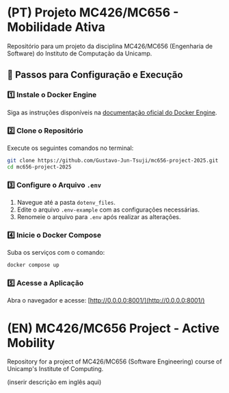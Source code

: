 # (PT) Projeto MC426/MC656 - Mobilidade Ativa
Repositório para um projeto da disciplina MC426/MC656 (Engenharia de Software) do Instituto de Computação da Unicamp.

## 🚀 Passos para Configuração e Execução

### 1️⃣ Instale o Docker Engine
Siga as instruções disponíveis na [documentação oficial do Docker Engine](https://docs.docker.com/engine/install/).

### 2️⃣ Clone o Repositório
Execute os seguintes comandos no terminal:
```bash
git clone https://github.com/Gustavo-Jun-Tsuji/mc656-project-2025.git
cd mc656-project-2025
```

### 3️⃣ Configure o Arquivo `.env`
1. Navegue até a pasta `dotenv_files`.
2. Edite o arquivo `.env-example` com as configurações necessárias.
3. Renomeie o arquivo para `.env` após realizar as alterações.

### 4️⃣ Inicie o Docker Compose
Suba os serviços com o comando:
```bash
docker compose up
```

### 5️⃣ Acesse a Aplicação
Abra o navegador e acesse: [http://0.0.0.0:8001/](http://0.0.0.0:8001/)


# (EN) MC426/MC656 Project - Active Mobility
Repository for a project of MC426/MC656 (Software Engineering) course of Unicamp's Institute of Computing.

(inserir descrição em inglês aqui)
